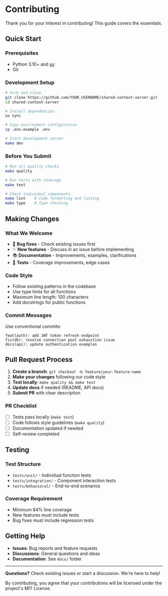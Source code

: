 # Contributing

Thank you for your interest in contributing! This guide covers the essentials.

## Quick Start

### Prerequisites
- Python 3.10+ and [uv](https://docs.astral.sh/uv/)
- Git

### Development Setup
```bash
# Fork and clone
git clone https://github.com/YOUR_USERNAME/shared-context-server.git
cd shared-context-server

# Install dependencies
uv sync

# Copy environment configuration
cp .env.example .env

# Start development server
make dev
```

### Before You Submit
```bash
# Run all quality checks
make quality

# Run tests with coverage
make test

# Check individual components
make lint    # Code formatting and linting
make type    # Type checking
```

## Making Changes

### What We Welcome
- 🐛 **Bug fixes** - Check existing issues first
- ✨ **New features** - Discuss in an issue before implementing
- 📚 **Documentation** - Improvements, examples, clarifications
- 🧪 **Tests** - Coverage improvements, edge cases

### Code Style
- Follow existing patterns in the codebase
- Use type hints for all functions
- Maximum line length: 100 characters
- Add docstrings for public functions

### Commit Messages
Use conventional commits:
```
feat(auth): add JWT token refresh endpoint
fix(db): resolve connection pool exhaustion issue
docs(api): update authentication examples
```

## Pull Request Process

1. **Create a branch**: `git checkout -b feature/your-feature-name`
2. **Make your changes** following our code style
3. **Test locally**: `make quality && make test`
4. **Update docs** if needed (README, API docs)
5. **Submit PR** with clear description

### PR Checklist
- [ ] Tests pass locally (`make test`)
- [ ] Code follows style guidelines (`make quality`)
- [ ] Documentation updated if needed
- [ ] Self-review completed

## Testing

### Test Structure
- `tests/unit/` - Individual function tests
- `tests/integration/` - Component interaction tests
- `tests/behavioral/` - End-to-end scenarios

### Coverage Requirement
- Minimum 84% line coverage
- New features must include tests
- Bug fixes must include regression tests

## Getting Help

- **Issues**: Bug reports and feature requests
- **Discussions**: General questions and ideas
- **Documentation**: See `docs/` folder

---

**Questions?** Check existing issues or start a discussion. We're here to help!

By contributing, you agree that your contributions will be licensed under the project's MIT License.
